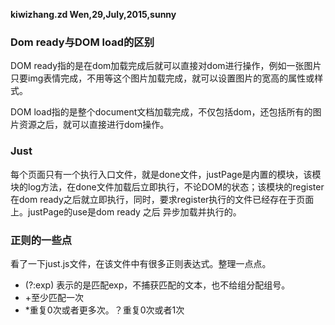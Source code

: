 **kiwizhang.zd Wen,29,July,2015,sunny**

### Dom ready与DOM load的区别
DOM ready指的是在dom加载完成后就可以直接对dom进行操作，例如一张图片只要img表情完成，不用等这个图片加载完成，就可以设置图片的宽高的属性或样式。

DOM load指的是整个document文档加载完成，不仅包括dom，还包括所有的图片资源之后，就可以直接进行dom操作。

### Just
每个页面只有一个执行入口文件，就是done文件，justPage是内置的模块，该模块的log方法，在done文件加载后立即执行，不论DOM的状态；该模块的register在dom ready之后就立即执行，同时，要求register执行的文件已经存在于页面上。justPage的use是dom ready 之后 异步加载并执行的。
### 正则的一些点
看了一下just.js文件，在该文件中有很多正则表达式。整理一点点。

* (?:exp) 表示的是匹配exp，不捕获匹配的文本，也不给组分配组号。
* +至少匹配一次 
* *重复0次或者更多次。？重复0次或者1次